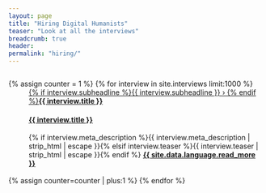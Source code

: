 ```yaml
---
layout: page
title: "Hiring Digital Humanists"
teaser: "Look at all the interviews"
breadcrumb: true
header:
permalink: "hiring/"
---
```

<div class="row">
	<div class="small-12 columns t30">
		<dl class="accordion" data-accordion>
			{% assign counter = 1 %}
			{% for interview in site.interviews limit:1000 %}
			<dd class="accordion-navigation">
			<a href="#panel{{ counter }}"><span class="iconfont"></span> {% if interview.subheadline %}{{ interview.subheadline }} › {% endif %}<strong>{{ interview.title }}</strong></a>
				<div id="panel{{ counter }}" class="content">
                    <h4><a href="{{ site.url }}{{ site.baseurl }}{{ interview.url }}">{{ interview.title }}</a></h4>
					{% if interview.meta_description %}{{ interview.meta_description | strip_html | escape }}{% elsif interview.teaser %}{{ interview.teaser | strip_html | escape }}{% endif %}
					<a href="{{ site.url }}{{ site.baseurl }}{{ interview.url }}" title="Read {{ interview.title | escape_once }}"><strong>{{ site.data.language.read_more }}</strong></a><br><br>
				</div>
			</dd>
			{% assign counter=counter | plus:1 %}
			{% endfor %}
		</dl>
	</div><!-- /.small-12.columns -->
</div><!-- /.row -->
